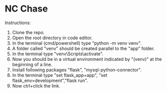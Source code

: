 # NC Chase

Instructions:
1. Clone the repo.
2. Open the root directory in code editor.
3. In the terminal (cmd/powershell) type "python -m venv venv".
4. A folder called "venv" should be created parallel to the "app" folder.
5. In the terminal type "venv\Scripts\activate".
6. Now you should be in a virtual environment indicated by "(venv)" at the beginning of a line.
7. Install following packages "flask", "mysql-python-connector".
8. In the terminal type "set flask_app=app", "set flask_env=development","flask run".
9. Now ctrl+click the link.